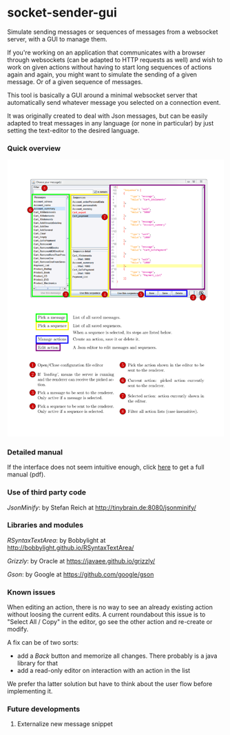 # socket-sender-gui
Simulate sending messages or sequences of messages from a websocket server, with a GUI to manage them.

If you're working on an application that communicates with a browser through websockets
(can be adapted to HTTP requests as well)
and wish to work on given actions without having to start long sequences of actions again and again,
you might want to simulate the sending of a given message.
Or of a given sequence of messages.

This tool is basically a GUI around a minimal websocket server that automatically send whatever message you selected on a connection event.

It was originally created to deal with Json messages, but can be easily adapted to treat messages in any language (or none in particular)
by just setting the text-editor to the desired language.  


### Quick overview

<p align="center">
  <img alt="Quick OVerview" src="documentation/screenshots/MessagePicker[transparent].png">
</p>

### Detailed manual

If the interface does not seem intuitive enough, click [here](documentation/latex/SocketSenderGui.pdf) to get a full manual (pdf).


### Use of third party code

*JsonMinify*: by Stefan Reich at http://tinybrain.de:8080/jsonminify/

### Libraries and modules

*RSyntaxTextArea*: by Bobbylight at http://bobbylight.github.io/RSyntaxTextArea/

*Grizzly*: by Oracle at https://javaee.github.io/grizzly/

*Gson*: by Google at https://github.com/google/gson

### Known issues

When editing an action, there is no way to see an already existing action without loosing the current edits.
A current roundabout this issue is to "Select All / Copy" in the editor,
go see the other action and re-create or modify.

A fix can be of two sorts:
- add a _Back_ button and memorize all changes. There probably is a java library for that
- add a read-only editor on interaction with an action in the list

We prefer tha latter solution but have to think about the user flow before implementing it.

### Future developments

1) Externalize new message snippet

